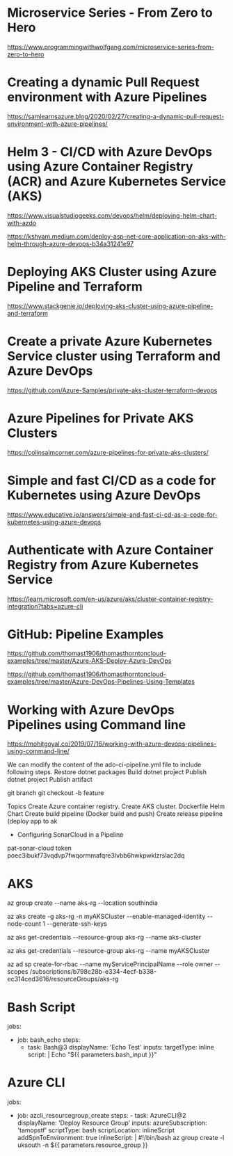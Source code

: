 # Microservice Series - From Zero to Hero
https://www.programmingwithwolfgang.com/microservice-series-from-zero-to-hero

# Creating a dynamic Pull Request environment with Azure Pipelines
https://samlearnsazure.blog/2020/02/27/creating-a-dynamic-pull-request-environment-with-azure-pipelines/

# Helm 3 - CI/CD with Azure DevOps using Azure Container Registry (ACR) and Azure Kubernetes Service (AKS)
https://www.visualstudiogeeks.com/devops/helm/deploying-helm-chart-with-azdo

https://kshyam.medium.com/deploy-asp-net-core-application-on-aks-with-helm-through-azure-devops-b34a31241e97

# Deploying AKS Cluster using Azure Pipeline and Terraform
https://www.stackgenie.io/deploying-aks-cluster-using-azure-pipeline-and-terraform

# Create a private Azure Kubernetes Service cluster using Terraform and Azure DevOps
https://github.com/Azure-Samples/private-aks-cluster-terraform-devops

# Azure Pipelines for Private AKS Clusters
https://colinsalmcorner.com/azure-pipelines-for-private-aks-clusters/

# Simple and fast CI/CD as a code for Kubernetes using Azure DevOps
https://www.educative.io/answers/simple-and-fast-ci-cd-as-a-code-for-kubernetes-using-azure-devops

# Authenticate with Azure Container Registry from Azure Kubernetes Service
https://learn.microsoft.com/en-us/azure/aks/cluster-container-registry-integration?tabs=azure-cli

# GitHub: Pipeline Examples
https://github.com/thomast1906/thomasthorntoncloud-examples/tree/master/Azure-AKS-Deploy-Azure-DevOps

https://github.com/thomast1906/thomasthorntoncloud-examples/tree/master/Azure-DevOps-Pipelines-Using-Templates

# Working with Azure DevOps Pipelines using Command line
https://mohitgoyal.co/2019/07/16/working-with-azure-devops-pipelines-using-command-line/


We can modify the content of the ado-ci-pipeline.yml file to include following steps.
Restore dotnet packages
Build dotnet project
Publish dotnet project
Publish artifact



git branch
git checkout -b feature


Topics
Create Azure container registry.
Create AKS cluster.
Dockerfile
Helm Chart
Create build pipeline (Docker build and push)
Create release pipeline (deploy app to ak
- Configuring SonarCloud in a Pipeline

pat-sonar-cloud token
poec3ibukf73vqdvp7fwqormmafqre3lvbb6hwkpwklzrslac2dq


# AKS

az group create --name aks-rg --location southindia

az aks create -g aks-rg -n myAKSCluster --enable-managed-identity --node-count 1 --generate-ssh-keys

az aks get-credentials --resource-group aks-rg --name aks-cluster   


az aks get-credentials --resource-group aks-rg --name myAKSCluster

az ad sp create-for-rbac --name myServicePrincipalName --role owner --scopes /subscriptions/b798c28b-e334-4ecf-b338-ec314ced3616/resourceGroups/aks-rg


# Bash Script

jobs:
  - job: bash_echo
    steps:
      - task: Bash@3
        displayName: 'Echo Test'
        inputs:
          targetType: inline
          script: |
            Echo "${{ parameters.bash_input }}"
# Azure CLI

jobs:
  - job: azcli_resourcegroup_create
    steps:
          - task: AzureCLI@2
            displayName: 'Deploy Resource Group'
            inputs:
              azureSubscription: 'tamopstf'
              scriptType: bash
              scriptLocation: inlineScript
              addSpnToEnvironment: true
              inlineScript: |
                #!/bin/bash
                az group create -l uksouth -n ${{ parameters.resource_group }}

